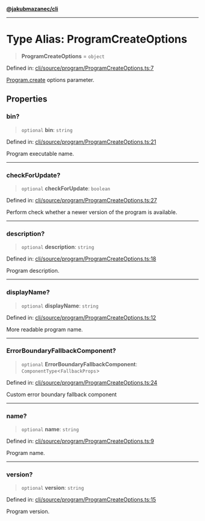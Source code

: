 [**@jakubmazanec/cli**](../README.md)

---

# Type Alias: ProgramCreateOptions

> **ProgramCreateOptions** = `object`

Defined in:
[cli/source/program/ProgramCreateOptions.ts:7](https://github.com/jakubmazanec/tools/blob/a9ba87d349a220bbed24d161794f90a6ba6009e5/packages/cli/source/program/ProgramCreateOptions.ts#L7)

[Program.create](../classes/Program.md#create) options parameter.

## Properties

### bin?

> `optional` **bin**: `string`

Defined in:
[cli/source/program/ProgramCreateOptions.ts:21](https://github.com/jakubmazanec/tools/blob/a9ba87d349a220bbed24d161794f90a6ba6009e5/packages/cli/source/program/ProgramCreateOptions.ts#L21)

Program executable name.

---

### checkForUpdate?

> `optional` **checkForUpdate**: `boolean`

Defined in:
[cli/source/program/ProgramCreateOptions.ts:27](https://github.com/jakubmazanec/tools/blob/a9ba87d349a220bbed24d161794f90a6ba6009e5/packages/cli/source/program/ProgramCreateOptions.ts#L27)

Perform check whether a newer version of the program is available.

---

### description?

> `optional` **description**: `string`

Defined in:
[cli/source/program/ProgramCreateOptions.ts:18](https://github.com/jakubmazanec/tools/blob/a9ba87d349a220bbed24d161794f90a6ba6009e5/packages/cli/source/program/ProgramCreateOptions.ts#L18)

Program description.

---

### displayName?

> `optional` **displayName**: `string`

Defined in:
[cli/source/program/ProgramCreateOptions.ts:12](https://github.com/jakubmazanec/tools/blob/a9ba87d349a220bbed24d161794f90a6ba6009e5/packages/cli/source/program/ProgramCreateOptions.ts#L12)

More readable program name.

---

### ErrorBoundaryFallbackComponent?

> `optional` **ErrorBoundaryFallbackComponent**: `ComponentType`\<`FallbackProps`\>

Defined in:
[cli/source/program/ProgramCreateOptions.ts:24](https://github.com/jakubmazanec/tools/blob/a9ba87d349a220bbed24d161794f90a6ba6009e5/packages/cli/source/program/ProgramCreateOptions.ts#L24)

Custom error boundary fallback component

---

### name?

> `optional` **name**: `string`

Defined in:
[cli/source/program/ProgramCreateOptions.ts:9](https://github.com/jakubmazanec/tools/blob/a9ba87d349a220bbed24d161794f90a6ba6009e5/packages/cli/source/program/ProgramCreateOptions.ts#L9)

Program name.

---

### version?

> `optional` **version**: `string`

Defined in:
[cli/source/program/ProgramCreateOptions.ts:15](https://github.com/jakubmazanec/tools/blob/a9ba87d349a220bbed24d161794f90a6ba6009e5/packages/cli/source/program/ProgramCreateOptions.ts#L15)

Program version.

